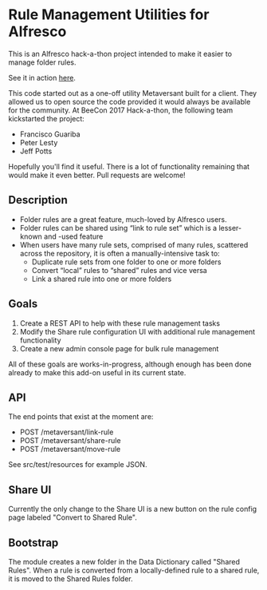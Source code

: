 # Rule Management Utilities for Alfresco

This is an Alfresco hack-a-thon project intended to make it easier to manage folder rules.

See it in action [here](https://www.youtube.com/watch?v=8L3siJu_T0A).

This code started out as a one-off utility Metaversant built for a client. They allowed us to open source the code provided it would always be available for the community. At BeeCon 2017 Hack-a-thon, the following team kickstarted the project:

* Francisco Guariba
* Peter Lesty
* Jeff Potts

Hopefully you'll find it useful. There is a lot of functionality remaining that would make it even better. Pull requests are welcome!

## Description

* Folder rules are a great feature, much-loved by Alfresco users.
* Folder rules can be shared using “link to rule set” which is a lesser-known and -used feature
* When users have many rule sets, comprised of many rules, scattered across the repository, it is often a manually-intensive task to:
  * Duplicate rule sets from one folder to one or more folders
  * Convert “local” rules to “shared” rules and vice versa
  * Link a shared rule into one or more folders

## Goals

1. Create a REST API to help with these rule management tasks
1. Modify the Share rule configuration UI with additional rule management functionality
1. Create a new admin console page for bulk rule management

All of these goals are works-in-progress, although enough has been done already to make this add-on useful in its current state.

## API

The end points that exist at the moment are:

* POST /metaversant/link-rule
* POST /metaversant/share-rule
* POST /metaversant/move-rule

See src/test/resources for example JSON.

## Share UI

Currently the only change to the Share UI is a new button on the rule config page labeled "Convert to Shared Rule".

## Bootstrap

The module creates a new folder in the Data Dictionary called "Shared Rules". When a rule is converted from a locally-defined rule to a shared rule, it is moved to the Shared Rules folder.
